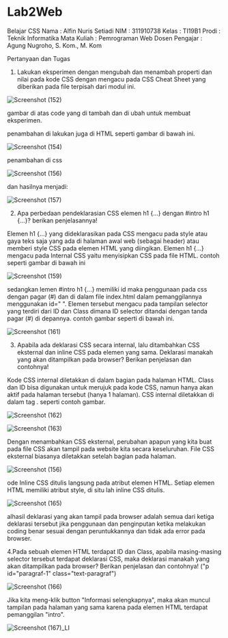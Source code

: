 # Lab2Web
Belajar CSS
Nama : Alfin Nuris Setiadi 
NIM : 311910738 
Kelas : TI19B1 
Prodi : Teknik Informatika 
Mata Kuliah : Pemrograman Web 
Dosen Pengajar : Agung Nugroho, S. Kom., M. Kom

Pertanyaan dan Tugas

1. Lakukan eksperimen dengan mengubah dan menambah properti dan nilai pada kode CSS
dengan mengacu pada CSS Cheat Sheet yang diberikan pada file terpisah dari modul ini.

![Screenshot (152)](https://user-images.githubusercontent.com/81596397/113498644-ed7c8500-9538-11eb-8891-a324128a6741.png)

gambar di atas code yang di tambah dan di ubah untuk membuat eksperimen.

penambahan di lakukan juga di HTML seperti gambar di bawah ini.

![Screenshot (154)](https://user-images.githubusercontent.com/81596397/113498700-8f9c6d00-9539-11eb-9697-cb92392ccb1f.png)

penambahan di css

![Screenshot (156)](https://user-images.githubusercontent.com/81596397/113498743-f752b800-9539-11eb-9f8c-b73dc3b4e85b.png)

dan hasilnya menjadi:

![Screenshot (157)](https://user-images.githubusercontent.com/81596397/113498770-28cb8380-953a-11eb-91a9-5e34b86d742a.png)

2. Apa perbedaan pendeklarasian CSS elemen h1 {...} dengan #intro h1 {...}? berikan
penjelasannya!

Elemen h1 {...} yang dideklarasikan pada CSS mengacu pada style atau gaya teks saja yang ada di halaman awal web (sebagai header) atau memberi style CSS pada elemen HTML yang diingikan. Elemen h1 {...} mengacu pada Internal CSS yaitu menyisipkan CSS pada file HTML. 
contoh seperti gambar di bawah ini 

![Screenshot (159)](https://user-images.githubusercontent.com/81596397/113498885-2c133f00-953b-11eb-9635-3daf5152ee91.png)

sedangkan lemen #intro h1 {...} memiliki id maka penggunaan pada css dengan pagar (#) dan di dalam file index.html dalam pemanggilannya menggunakan id=" ". Elemen tersebut mengacu pada tampilan selector yang terdiri dari ID dan Class dimana ID selector ditandai dengan tanda pagar (#) di depannya.
contoh gambar seperti di bawah ini.

![Screenshot (161)](https://user-images.githubusercontent.com/81596397/113498925-9330f380-953b-11eb-9758-22e971eaf915.png)

3. Apabila ada deklarasi CSS secara internal, lalu ditambahkan CSS eksternal dan inline CSS pada elemen yang sama. Deklarasi manakah yang akan ditampilkan pada browser? Berikan penjelasan dan contohnya!

Kode CSS internal diletakkan di dalam bagian pada halaman HTML. Class dan ID bisa digunakan untuk merujuk pada kode CSS, namun hanya akan aktif pada halaman tersebut (hanya 1 halaman). CSS internal diletakkan di dalam tag <style></style>. seperti contoh gambar.

![Screenshot (162)](https://user-images.githubusercontent.com/81596397/113499036-c1fb9980-953c-11eb-8285-8adf4857911b.png)

![Screenshot (163)](https://user-images.githubusercontent.com/81596397/113499291-ff612680-953e-11eb-86eb-a9caa1048241.png)

Dengan menambahkan CSS eksternal, perubahan apapun yang kita buat pada file CSS akan tampil pada website kita secara keseluruhan. File CSS eksternal biasanya diletakkan setelah bagian pada halaman.

![Screenshot (156)](https://user-images.githubusercontent.com/81596397/113499314-3b948700-953f-11eb-8a5e-4cade690b9cc.png)

ode Inline CSS ditulis langsung pada atribut elemen HTML. Setiap elemen HTML memiliki atribut style, di situ lah inline CSS ditulis.

![Screenshot (165)](https://user-images.githubusercontent.com/81596397/113499353-962de300-953f-11eb-88ba-3b9c8281de9d.png)

alhasil deklarasi yang akan tampil pada browser adalah semua dari ketiga deklarasi tersebut jika penggunaan dan penginputan ketika melakukan coding benar sesuai dengan peruntukkannya dan tidak ada error pada browser.

4.Pada sebuah elemen HTML terdapat ID dan Class, apabila masing-masing selector tersebut terdapat deklarasi CSS, maka deklarasi manakah yang akan ditampilkan pada browser? Berikan penjelasan dan contohnya! ("p id="paragraf-1" class="text-paragraf")

![Screenshot (166)](https://user-images.githubusercontent.com/81596397/113499441-426fc980-9540-11eb-9367-dab31e2a5de8.png)

Jika kita meng-klik button "Informasi selengkapnya", maka akan muncul tampilan pada halaman yang sama karena pada elemen HTML terdapat pemanggilan "intro".

![Screenshot (167)_LI](https://user-images.githubusercontent.com/81596397/113499519-c4f88900-9540-11eb-86fb-ff578f686090.jpg)
